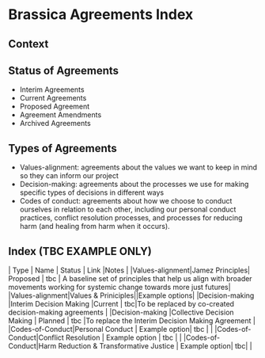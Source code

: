 # Brassica Agreements Index

## Context 

## Status of Agreements
- Interim Agreements 
- Current Agreements 
- Proposed Agreement 
- Agreement Amendments 
- Archived Agreements 

## Types of Agreements 
- Values-alignment: agreements about the values we want to keep in mind so they can inform our project
- Decision-making: agreements about the processes we use for making specific types of decisions in different ways 
- Codes of conduct: agreements about how we choose to conduct ourselves in relation to each other, including our personal conduct practices, conflict resolution processes, and processes for reducing harm (and healing from harm when it occurs). 

## Index (TBC EXAMPLE ONLY)
| Type | Name | Status | Link |Notes |
|Values-alignment|Jamez Principles| Proposed | tbc | A baseline set of principles that help us align with broader movements working for systemic change towards more just futures| 
|Values-alignment|Values & Priniciples||Example options|
|Decision-making |Interim Decision Making |Current | tbc|To be replaced by co-created decision-making agreements |
|Decision-making |Collective Decision Making | Planned | tbc |To replace the Interim Decision Making Agreement |
|Codes-of-Conduct|Personal Conduct | Example option| tbc | |
|Codes-of-Conduct|Conflict Resolution | Example option | tbc | |
|Codes-of-Conduct|Harm Reduction & Transformative Justice | Example option| tbc| |
